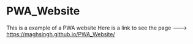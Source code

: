 # PWA_Website
This is a example of a PWA website 
Here is a link to see the page ---> https://maghsingh.github.io/PWA_Website/
